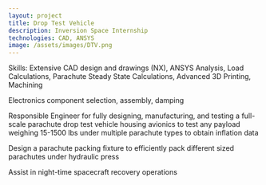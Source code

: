 ```yaml
---
layout: project
title: Drop Test Vehicle
description: Inversion Space Internship
technologies: CAD, ANSYS
image: /assets/images/DTV.png
---
```


Skills: Extensive CAD design and drawings (NX), ANSYS Analysis, Load Calculations, Parachute Steady State Calculations, Advanced 3D Printing, Machining

Electronics component selection, assembly, damping

 Responsible Engineer for fully designing, manufacturing, and testing a full-scale parachute drop test vehicle housing avionics to test any payload weighing 15-1500 lbs under multiple parachute types to obtain inflation data

Design a parachute packing fixture to efficiently pack different sized parachutes under hydraulic press

Assist in night-time spacecraft recovery operations 